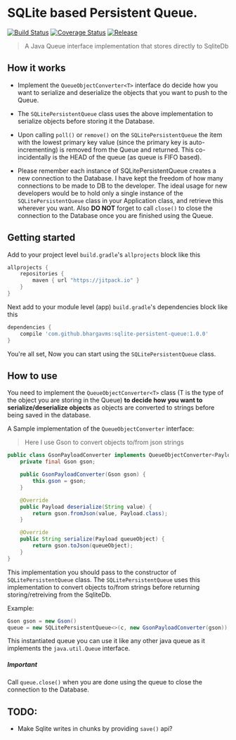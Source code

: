 # SQLite based Persistent Queue.
[![Build Status](https://travis-ci.org/bhargavms/sqlite-persistent-queue.svg?branch=master)](https://travis-ci.org/bhargavms/sqlite-persistent-queue)
[![Coverage Status](https://coveralls.io/repos/github/bhargavms/sqlite-persistent-queue/badge.svg?branch=master)](https://coveralls.io/github/bhargavms/sqlite-persistent-queue?branch=master)
[![Release](https://jitpack.io/v/bhargavms/sqlite-persistent-queue.svg)](https://jitpack.io/bhargavms/sqlite-persistent-queue)

> A Java Queue interface implementation that stores directly to SqliteDb

## How it works

 * Implement the `QueueObjectConverter<T>` interface do decide how you want to serialize and
   deserialize the objects that you want to push to the Queue.

 * The `SQLitePersistentQueue` class uses the above implementation to serialize objects before storing
   it the Database.

 * Upon calling `poll()` or `remove()` on the `SQLitePersistentQueue` the item with the lowest primary
   key value (since the primary key is auto-incrementing) is removed from the Queue and returned. This
   co-incidentally is the HEAD of the queue (as queue is FIFO based).

 * Please remember each instance of SQLitePersistentQueue creates a new connection to the Database.
   I have kept the freedom of how many connections to be made to DB to the developer. The ideal usage
   for new developers would be to hold only a single instance of the `SQLitePersistentQueue` class
   in your Application class, and retrieve this wherever you want. Also **DO NOT** forget to call `close()`
   to close the connection to the Database once you are finished using the Queue.

## Getting started

Add to your project level `build.gradle`'s `allprojects` block like this
```groovy
allprojects {
    repositories {
        maven { url "https://jitpack.io" }
    }
}
```
Next add to your module level (app) `build.gradle`'s dependencies block like this

```groovy
dependencies {
    compile 'com.github.bhargavms:sqlite-persistent-queue:1.0.0'
}
```

You're all set, Now you can start using the `SQLitePersistentQueue` class.

## How to use

 You need to implement the `QueueObjectConverter<T>` class (T is the type of the object you are storing in the Queue) **to decide how you want to serialize/deserialize objects** as objects are converted to strings before being saved in the database.

A Sample implementation of the `QueueObjectConverter` interface:
> Here I use Gson to convert objects to/from json strings

```java
public class GsonPayloadConverter implements QueueObjectConverter<Payload> {
    private final Gson gson;

    public GsonPayloadConverter(Gson gson) {
        this.gson = gson;
    }

    @Override
    public Payload deserialize(String value) {
        return gson.fromJson(value, Payload.class);
    }

    @Override
    public String serialize(Payload queueObject) {
        return gson.toJson(queueObject);
    }
}
```

 This implementation you should pass to the constructor of `SQLitePersistentQueue` class. The `SQLitePersistentQueue` uses this implementation to convert objects to/from strings before returning storing/retreiving from the SqliteDb.

Example:
```java
Gson gson = new Gson()
queue = new SQLitePersistentQueue<>(c, new GsonPayloadConverter(gson));
```

This instantiated queue you can use it like any other java queue as it implements the `java.util.Queue` interface.

##### Important

Call `queue.close()` when you are done using the queue to close the connection to the Database.

## TODO:
 - Make Sqlite writes in chunks by providing `save()`  api?
